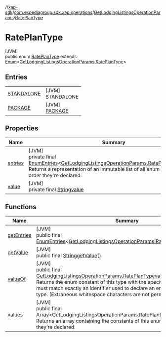 //[xap-sdk](../../../../index.md)/[com.expediagroup.sdk.xap.operations](../../index.md)/[GetLodgingListingsOperationParams](../index.md)/[RatePlanType](index.md)

# RatePlanType

[JVM]\
public enum [RatePlanType](index.md) extends [Enum](https://docs.oracle.com/javase/8/docs/api/java/lang/Enum.html)&lt;[GetLodgingListingsOperationParams.RatePlanType](index.md)&gt;

## Entries

| | |
|---|---|
| [STANDALONE](-s-t-a-n-d-a-l-o-n-e/index.md) | [JVM]<br>[STANDALONE](-s-t-a-n-d-a-l-o-n-e/index.md) |
| [PACKAGE](-p-a-c-k-a-g-e/index.md) | [JVM]<br>[PACKAGE](-p-a-c-k-a-g-e/index.md) |

## Properties

| Name | Summary |
|---|---|
| [entries](index.md#1568317329%2FProperties%2F699445674) | [JVM]<br>private final [EnumEntries](https://kotlinlang.org/api/latest/jvm/stdlib/kotlin.enums/-enum-entries/index.html)&lt;[GetLodgingListingsOperationParams.RatePlanType](index.md)&gt;[entries](index.md#1568317329%2FProperties%2F699445674)<br>Returns a representation of an immutable list of all enum entries, in the order they're declared. |
| [value](index.md#949775056%2FProperties%2F699445674) | [JVM]<br>private final [String](https://docs.oracle.com/javase/8/docs/api/java/lang/String.html)[value](index.md#949775056%2FProperties%2F699445674) |

## Functions

| Name | Summary |
|---|---|
| [getEntries](get-entries.md) | [JVM]<br>public final [EnumEntries](https://kotlinlang.org/api/latest/jvm/stdlib/kotlin.enums/-enum-entries/index.html)&lt;[GetLodgingListingsOperationParams.RatePlanType](index.md)&gt;[getEntries](get-entries.md)() |
| [getValue](get-value.md) | [JVM]<br>public final [String](https://docs.oracle.com/javase/8/docs/api/java/lang/String.html)[getValue](get-value.md)() |
| [valueOf](value-of.md) | [JVM]<br>public final [GetLodgingListingsOperationParams.RatePlanType](index.md)[valueOf](value-of.md)([String](https://docs.oracle.com/javase/8/docs/api/java/lang/String.html)value)<br>Returns the enum constant of this type with the specified name. The string must match exactly an identifier used to declare an enum constant in this type. (Extraneous whitespace characters are not permitted.) |
| [values](values.md) | [JVM]<br>public final [Array](https://kotlinlang.org/api/latest/jvm/stdlib/kotlin/-array/index.html)&lt;[GetLodgingListingsOperationParams.RatePlanType](index.md)&gt;[values](values.md)()<br>Returns an array containing the constants of this enum type, in the order they're declared. |
